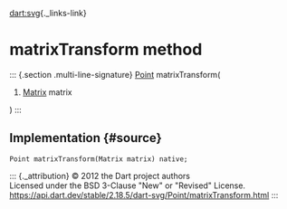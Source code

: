 [dart:svg](../../dart-svg/dart-svg-library){._links-link}

matrixTransform method
======================

::: {.section .multi-line-signature}
[Point](../point-class) matrixTransform(

1.  [Matrix](../matrix-class) matrix

)
:::

Implementation {#source}
--------------

``` {.language-dart data-language="dart"}
Point matrixTransform(Matrix matrix) native;
```

::: {._attribution}
© 2012 the Dart project authors\
Licensed under the BSD 3-Clause \"New\" or \"Revised\" License.\
<https://api.dart.dev/stable/2.18.5/dart-svg/Point/matrixTransform.html>
:::
